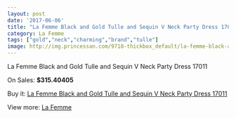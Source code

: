 ```yaml
---
layout: post
date: '2017-06-06'
title: "La Femme Black and Gold Tulle and Sequin V Neck Party Dress 17011"
category: La Femme
tags: ["gold","neck","charming","brand","tulle"]
image: http://img.princessan.com/9718-thickbox_default/la-femme-black-and-gold-tulle-and-sequin-v-neck-party-dress-17011.jpg
---
```

La Femme Black and Gold Tulle and Sequin V Neck Party Dress 17011

On Sales: **$315.40405**
<a href="https://www.princessan.com/en/la-femme/4228-la-femme-black-and-gold-tulle-and-sequin-v-neck-party-dress-17011.html"><amp-img layout="responsive" width="600" height="600" src="//img.princessan.com/9718-thickbox_default/la-femme-black-and-gold-tulle-and-sequin-v-neck-party-dress-17011.jpg" alt="La Femme Black and Gold Tulle and Sequin V Neck Party Dress 17011 0" /></a>
<a href="https://www.princessan.com/en/la-femme/4228-la-femme-black-and-gold-tulle-and-sequin-v-neck-party-dress-17011.html"><amp-img layout="responsive" width="600" height="600" src="//img.princessan.com/9720-thickbox_default/la-femme-black-and-gold-tulle-and-sequin-v-neck-party-dress-17011.jpg" alt="La Femme Black and Gold Tulle and Sequin V Neck Party Dress 17011 1" /></a>
<a href="https://www.princessan.com/en/la-femme/4228-la-femme-black-and-gold-tulle-and-sequin-v-neck-party-dress-17011.html"><amp-img layout="responsive" width="600" height="600" src="//img.princessan.com/9719-thickbox_default/la-femme-black-and-gold-tulle-and-sequin-v-neck-party-dress-17011.jpg" alt="La Femme Black and Gold Tulle and Sequin V Neck Party Dress 17011 2" /></a>

Buy it: [La Femme Black and Gold Tulle and Sequin V Neck Party Dress 17011](https://www.princessan.com/en/la-femme/4228-la-femme-black-and-gold-tulle-and-sequin-v-neck-party-dress-17011.html "La Femme Black and Gold Tulle and Sequin V Neck Party Dress 17011")

View more: [La Femme](https://www.princessan.com/en/28-la-femme "La Femme")
